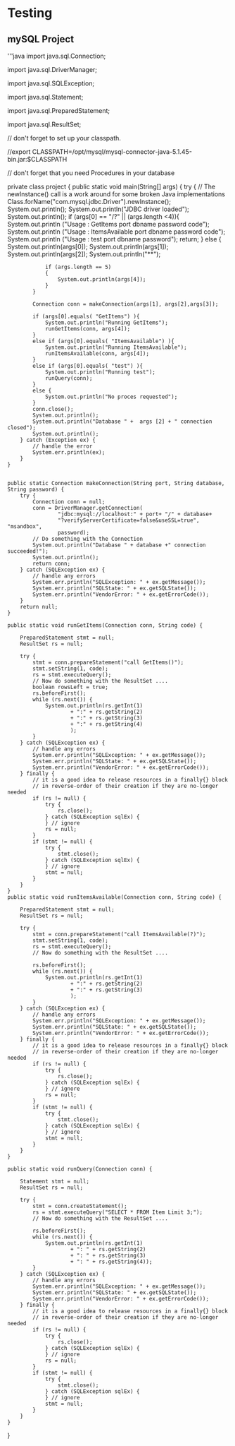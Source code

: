 # Testing 
## mySQL Project

'''java
import java.sql.Connection;

import java.sql.DriverManager;

import java.sql.SQLException;

import java.sql.Statement;

import java.sql.PreparedStatement;

import java.sql.ResultSet;

// don't forget to set up your classpath.

//export CLASSPATH=/opt/mysql/mysql-connector-java-5.1.45-bin.jar:$CLASSPATH

// don't forget that you need Procedures in your database


private class project {
	public static void main(String[] args) {
		try {
			// The newInstance() call is a work around for some broken Java implementations
			Class.forName("com.mysql.jdbc.Driver").newInstance();
			System.out.println();
			System.out.println("JDBC driver loaded");
			System.out.println();
			if (args[0] == "/?" || (args.length <4)){
			  System.out.println ("Usage :   GetItems 			 port dbname password code");
			  System.out.println ("Usage :   ItemsAvailable  port dbname password code");
			  System.out.println ("Usage :   test    port dbname password");
			  return;
			}
			else {
				System.out.println(args[0]);
				System.out.println(args[1]);
				System.out.println(args[2]);
				System.out.println("**");

				if (args.length == 5)
				{
					System.out.println(args[4]);
				}
			}

			Connection conn = makeConnection(args[1], args[2],args[3]);

			if (args[0].equals( "GetItems") ){
				System.out.println("Running GetItems");
				runGetItems(conn, args[4]);
			}
			else if (args[0].equals( "ItemsAvailable") ){
			 	System.out.println("Running ItemsAvailable");
				runItemsAvailable(conn, args[4]);
			}
			else if (args[0].equals( "test") ){
			 	System.out.println("Running test");
				runQuery(conn);
			}
			else {
				System.out.println("No proces requested");
			}
			conn.close();
			System.out.println();
			System.out.println("Database " +  args [2] + " connection closed");
			System.out.println();
		} catch (Exception ex) {
			// handle the error
			System.err.println(ex);
		}
	}


	public static Connection makeConnection(String port, String database, String password) {
		try {
			Connection conn = null;
			conn = DriverManager.getConnection(
					"jdbc:mysql://localhost:" + port+ "/" + database+
					"?verifyServerCertificate=false&useSSL=true", "msandbox",
					password);
			// Do something with the Connection
			System.out.println("Database " + database +" connection succeeded!");
			System.out.println();
			return conn;
		} catch (SQLException ex) {
			// handle any errors
			System.err.println("SQLException: " + ex.getMessage());
			System.err.println("SQLState: " + ex.getSQLState());
			System.err.println("VendorError: " + ex.getErrorCode());
		}
		return null;
	}

	public static void runGetItems(Connection conn, String code) {

		PreparedStatement stmt = null;
		ResultSet rs = null;

		try {
			stmt = conn.prepareStatement("call GetItems()");
			stmt.setString(1, code);
			rs = stmt.executeQuery();
			// Now do something with the ResultSet ....
			boolean rowsLeft = true;
			rs.beforeFirst();
			while (rs.next()) {
				System.out.println(rs.getInt(1)
						+ ":" + rs.getString(2)
						+ ":" + rs.getString(3)
						+ ":" + rs.getString(4)
						);
			}
		} catch (SQLException ex) {
			// handle any errors
			System.err.println("SQLException: " + ex.getMessage());
			System.err.println("SQLState: " + ex.getSQLState());
			System.err.println("VendorError: " + ex.getErrorCode());
		} finally {
			// it is a good idea to release resources in a finally{} block
			// in reverse-order of their creation if they are no-longer needed
			if (rs != null) {
				try {
					rs.close();
				} catch (SQLException sqlEx) {
				} // ignore
				rs = null;
			}
			if (stmt != null) {
				try {
					stmt.close();
				} catch (SQLException sqlEx) {
				} // ignore
				stmt = null;
			}
		}
	}
	public static void runItemsAvailable(Connection conn, String code) {

		PreparedStatement stmt = null;
		ResultSet rs = null;

		try {
			stmt = conn.prepareStatement("call ItemsAvailable(?)");
			stmt.setString(1, code);
			rs = stmt.executeQuery();
			// Now do something with the ResultSet ....

			rs.beforeFirst();
			while (rs.next()) {
				System.out.println(rs.getInt(1)
						+ ":" + rs.getString(2)
						+ ":" + rs.getString(3)
						);
			}
		} catch (SQLException ex) {
			// handle any errors
			System.err.println("SQLException: " + ex.getMessage());
			System.err.println("SQLState: " + ex.getSQLState());
			System.err.println("VendorError: " + ex.getErrorCode());
		} finally {
			// it is a good idea to release resources in a finally{} block
			// in reverse-order of their creation if they are no-longer needed
			if (rs != null) {
				try {
					rs.close();
				} catch (SQLException sqlEx) {
				} // ignore
				rs = null;
			}
			if (stmt != null) {
				try {
					stmt.close();
				} catch (SQLException sqlEx) {
				} // ignore
				stmt = null;
			}
		}
	}

	public static void runQuery(Connection conn) {

		Statement stmt = null;
		ResultSet rs = null;

		try {
			stmt = conn.createStatement();
			rs = stmt.executeQuery("SELECT * FROM Item Limit 3;");
			// Now do something with the ResultSet ....

			rs.beforeFirst();
			while (rs.next()) {
				System.out.println(rs.getInt(1)
						+ ": " + rs.getString(2)
						+ ": " + rs.getString(3)
						+ ": " + rs.getString(4));
			}
		} catch (SQLException ex) {
			// handle any errors
			System.err.println("SQLException: " + ex.getMessage());
			System.err.println("SQLState: " + ex.getSQLState());
			System.err.println("VendorError: " + ex.getErrorCode());
		} finally {
			// it is a good idea to release resources in a finally{} block
			// in reverse-order of their creation if they are no-longer needed
			if (rs != null) {
				try {
					rs.close();
				} catch (SQLException sqlEx) {
				} // ignore
				rs = null;
			}
			if (stmt != null) {
				try {
					stmt.close();
				} catch (SQLException sqlEx) {
				} // ignore
				stmt = null;
			}
		}
	}
}
